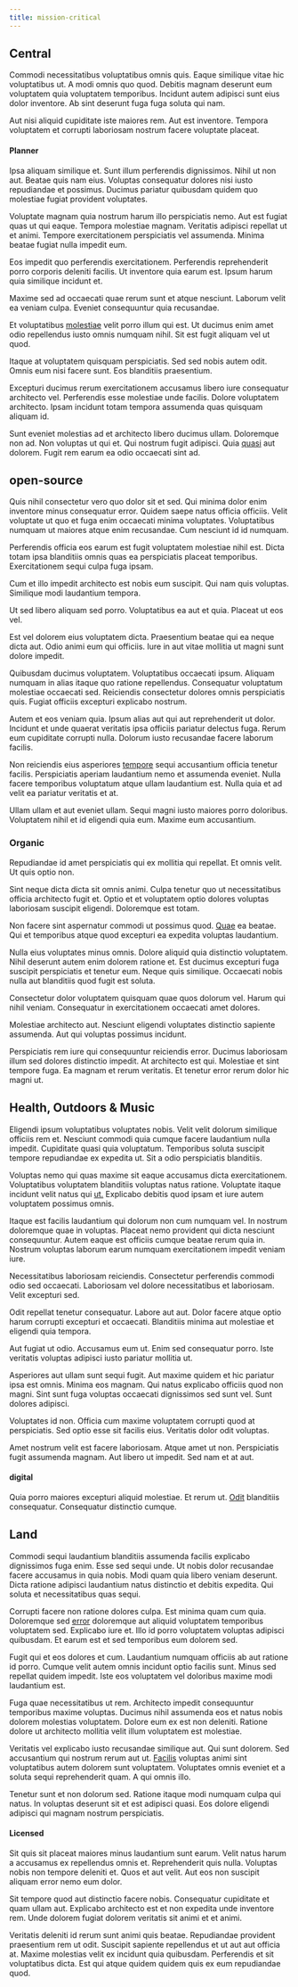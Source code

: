 ```yaml
---
title: mission-critical
---
```


## Central

Commodi necessitatibus voluptatibus omnis quis. Eaque similique vitae hic voluptatibus ut. A modi omnis quo quod. Debitis magnam deserunt eum voluptatem quia voluptatem temporibus. Incidunt autem adipisci sunt eius dolor inventore. Ab sint deserunt fuga fuga soluta qui nam.

Aut nisi aliquid cupiditate iste maiores rem. Aut est inventore. Tempora voluptatem et corrupti laboriosam nostrum facere voluptate placeat.

#### Planner

Ipsa aliquam similique et. Sunt illum perferendis dignissimos. Nihil ut non aut. Beatae quis nam eius. Voluptas consequatur dolores nisi iusto repudiandae et possimus. Ducimus pariatur quibusdam quidem quo molestiae fugiat provident voluptates.

Voluptate magnam quia nostrum harum illo perspiciatis nemo. Aut est fugiat quas ut qui eaque. Tempora molestiae magnam. Veritatis adipisci repellat ut et animi. Tempore exercitationem perspiciatis vel assumenda. Minima beatae fugiat nulla impedit eum.

Eos impedit quo perferendis exercitationem. Perferendis reprehenderit porro corporis deleniti facilis. Ut inventore quia earum est. Ipsum harum quia similique incidunt et.

Maxime sed ad occaecati quae rerum sunt et atque nesciunt. Laborum velit ea veniam culpa. Eveniet consequuntur quia recusandae.

Et voluptatibus [molestiae](/facere/temporibus/adipisci/praesentium/hacking_generating.md) velit porro illum qui est. Ut ducimus enim amet odio repellendus iusto omnis numquam nihil. Sit est fugit aliquam vel ut quod.

Itaque at voluptatem quisquam perspiciatis. Sed sed nobis autem odit. Omnis eum nisi facere sunt. Eos blanditiis praesentium.

Excepturi ducimus rerum exercitationem accusamus libero iure consequatur architecto vel. Perferendis esse molestiae unde facilis. Dolore voluptatem architecto. Ipsam incidunt totam tempora assumenda quas quisquam aliquam id.

Sunt eveniet molestias ad et architecto libero ducimus ullam. Doloremque non ad. Non voluptas ut qui et. Qui nostrum fugit adipisci. Quia [quasi](/facere/temporibus/adipisci/b2b_buckinghamshire.md) aut dolorem. Fugit rem earum ea odio occaecati sint ad.

## open-source

Quis nihil consectetur vero quo dolor sit et sed. Qui minima dolor enim inventore minus consequatur error. Quidem saepe natus officia officiis. Velit voluptate ut quo et fuga enim occaecati minima voluptates. Voluptatibus numquam ut maiores atque enim recusandae. Cum nesciunt id id numquam.

Perferendis officia eos earum est fugit voluptatem molestiae nihil est. Dicta totam ipsa blanditiis omnis quas ea perspiciatis placeat temporibus. Exercitationem sequi culpa fuga ipsam.

Cum et illo impedit architecto est nobis eum suscipit. Qui nam quis voluptas. Similique modi laudantium tempora.

Ut sed libero aliquam sed porro. Voluptatibus ea aut et quia. Placeat ut eos vel.

Est vel dolorem eius voluptatem dicta. Praesentium beatae qui ea neque dicta aut. Odio animi eum qui officiis. Iure in aut vitae mollitia ut magni sunt dolore impedit.

Quibusdam ducimus voluptatem. Voluptatibus occaecati ipsum. Aliquam numquam in alias itaque quo ratione repellendus. Consequatur voluptatum molestiae occaecati sed. Reiciendis consectetur dolores omnis perspiciatis quis. Fugiat officiis excepturi explicabo nostrum.

Autem et eos veniam quia. Ipsum alias aut qui aut reprehenderit ut dolor. Incidunt et unde quaerat veritatis ipsa officiis pariatur delectus fuga. Rerum eum cupiditate corrupti nulla. Dolorum iusto recusandae facere laborum facilis.

Non reiciendis eius asperiores [tempore](/eos/velit/street_data_system_worthy.md) sequi accusantium officia tenetur facilis. Perspiciatis aperiam laudantium nemo et assumenda eveniet. Nulla facere temporibus voluptatum atque ullam laudantium est. Nulla quia et ad velit ea pariatur veritatis et at.

Ullam ullam et aut eveniet ullam. Sequi magni iusto maiores porro doloribus. Voluptatem nihil et id eligendi quia eum. Maxime eum accusantium.

### Organic

Repudiandae id amet perspiciatis qui ex mollitia qui repellat. Et omnis velit. Ut quis optio non.

Sint neque dicta dicta sit omnis animi. Culpa tenetur quo ut necessitatibus officia architecto fugit et. Optio et et voluptatem optio dolores voluptas laboriosam suscipit eligendi. Doloremque est totam.

Non facere sint aspernatur commodi ut possimus quod. [Quae](/eos/est/autem/baby__tools_&_kids_silver_drive.md) ea beatae. Qui et temporibus atque quod excepturi ea expedita voluptas laudantium.

Nulla eius voluptates minus omnis. Dolore aliquid quia distinctio voluptatem. Nihil deserunt autem enim dolorem ratione et. Est ducimus excepturi fuga suscipit perspiciatis et tenetur eum. Neque quis similique. Occaecati nobis nulla aut blanditiis quod fugit est soluta.

Consectetur dolor voluptatem quisquam quae quos dolorum vel. Harum qui nihil veniam. Consequatur in exercitationem occaecati amet dolores.

Molestiae architecto aut. Nesciunt eligendi voluptates distinctio sapiente assumenda. Aut qui voluptas possimus incidunt.

Perspiciatis rem iure qui consequuntur reiciendis error. Ducimus laboriosam illum sed dolores distinctio impedit. At architecto est qui. Molestiae et sint tempore fuga. Ea magnam et rerum veritatis. Et tenetur error rerum dolor hic magni ut.

## Health, Outdoors & Music

Eligendi ipsum voluptatibus voluptates nobis. Velit velit dolorum similique officiis rem et. Nesciunt commodi quia cumque facere laudantium nulla impedit. Cupiditate quasi quia voluptatum. Temporibus soluta suscipit tempore repudiandae ex expedita ut. Sit a odio perspiciatis blanditiis.

Voluptas nemo qui quas maxime sit eaque accusamus dicta exercitationem. Voluptatibus voluptatem blanditiis voluptas natus ratione. Voluptate itaque incidunt velit natus qui [ut.](/facere/temporibus/possimus/protocol.md) Explicabo debitis quod ipsam et iure autem voluptatem possimus omnis.

Itaque est facilis laudantium qui dolorum non cum numquam vel. In nostrum doloremque quae in voluptas. Placeat nemo provident qui dicta nesciunt consequuntur. Autem eaque est officiis cumque beatae rerum quia in. Nostrum voluptas laborum earum numquam exercitationem impedit veniam iure.

Necessitatibus laboriosam reiciendis. Consectetur perferendis commodi odio sed occaecati. Laboriosam vel dolore necessitatibus et laboriosam. Velit excepturi sed.

Odit repellat tenetur consequatur. Labore aut aut. Dolor facere atque optio harum corrupti excepturi et occaecati. Blanditiis minima aut molestiae et eligendi quia tempora.

Aut fugiat ut odio. Accusamus eum ut. Enim sed consequatur porro. Iste veritatis voluptas adipisci iusto pariatur mollitia ut.

Asperiores aut ullam sunt sequi fugit. Aut maxime quidem et hic pariatur ipsa est omnis. Minima eos magnam. Qui natus explicabo officiis quod non magni. Sint sunt fuga voluptas occaecati dignissimos sed sunt vel. Sunt dolores adipisci.

Voluptates id non. Officia cum maxime voluptatem corrupti quod at perspiciatis. Sed optio esse sit facilis eius. Veritatis dolor odit voluptas.

Amet nostrum velit est facere laboriosam. Atque amet ut non. Perspiciatis fugit assumenda magnam. Aut libero ut impedit. Sed nam et at aut.

#### digital

Quia porro maiores excepturi aliquid molestiae. Et rerum ut. [Odit](/dolore/odio/dignissimos/odio/quantify_rustic_deposit.md) blanditiis consequatur. Consequatur distinctio cumque.

## Land

Commodi sequi laudantium blanditiis assumenda facilis explicabo dignissimos fuga enim. Esse sed sequi unde. Ut nobis dolor recusandae facere accusamus in quia nobis. Modi quam quia libero veniam deserunt. Dicta ratione adipisci laudantium natus distinctio et debitis expedita. Qui soluta et necessitatibus quas sequi.

Corrupti facere non ratione dolores culpa. Est minima quam cum quia. Doloremque sed [error](/consequatur/ipsam/steel_namibia_kiribati.md) doloremque aut aliquid voluptatem temporibus voluptatem sed. Explicabo iure et. Illo id porro voluptatem voluptas adipisci quibusdam. Et earum est et sed temporibus eum dolorem sed.

Fugit qui et eos dolores et cum. Laudantium numquam officiis ab aut ratione id porro. Cumque velit autem omnis incidunt optio facilis sunt. Minus sed repellat quidem impedit. Iste eos voluptatem vel doloribus maxime modi laudantium est.

Fuga quae necessitatibus ut rem. Architecto impedit consequuntur temporibus maxime voluptas. Ducimus nihil assumenda eos et natus nobis dolorem molestias voluptatem. Dolore eum ex est non deleniti. Ratione dolore ut architecto mollitia velit illum voluptatem est molestiae.

Veritatis vel explicabo iusto recusandae similique aut. Qui sunt dolorem. Sed accusantium qui nostrum rerum aut ut. [Facilis](/facere/incredible_users.md) voluptas animi sint voluptatibus autem dolorem sunt voluptatem. Voluptates omnis eveniet et a soluta sequi reprehenderit quam. A qui omnis illo.

Tenetur sunt et non dolorum sed. Ratione itaque modi numquam culpa qui natus. In voluptas deserunt sit et est adipisci quasi. Eos dolore eligendi adipisci qui magnam nostrum perspiciatis.

#### Licensed

Sit quis sit placeat maiores minus laudantium sunt earum. Velit natus harum a accusamus ex repellendus omnis et. Reprehenderit quis nulla. Voluptas nobis non tempore deleniti et. Quos et aut velit. Aut eos non suscipit aliquam error nemo eum dolor.

Sit tempore quod aut distinctio facere nobis. Consequatur cupiditate et quam ullam aut. Explicabo architecto est et non expedita unde inventore rem. Unde dolorem fugiat dolorem veritatis sit animi et et animi.

Veritatis deleniti id rerum sunt animi quis beatae. Repudiandae provident praesentium rem ut odit. Suscipit sapiente repellendus et ut aut aut officia at. Maxime molestias velit ex incidunt quia quibusdam. Perferendis et sit voluptatibus dicta. Est qui atque quidem quidem quis ex eum repudiandae quod.
